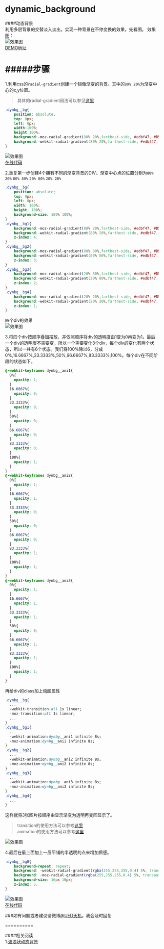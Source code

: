 dynamic_background
==================

####动态背景  
利用多层背景的交替淡入淡出，实现一种背景在不停变换的效果，先看图。
效果图：  
![效果图](https://raw.githubusercontent.com/uedtianji/dynamic_background/master/img/1.gif)  
[DEMO地址](http://cssdeck.com/labs/collab/9fz8mhu9)  

#####步骤
============
1.利用css的```radial-gradient```创建一个镜像渐变的背景。其中的```80% 20%```为渐变中心的x,y位置。  
>具体的radial-gradient用法可以参见[这里](http://www.w3cplus.com/content/css3-gradient)  


```css
.dynbg__bg{
	position: absolute;
	top: 0px;
	left: 0px;
	width:100%;
	height:100%;
	background:-moz-radial-gradient(80% 20%,farthest-side, #edbf47, #D58123);
	background:-webkit-radial-gradient(80% 20%,farthest-side, #edbf47, #D58123);
}
```
![效果图](https://raw.githubusercontent.com/uedtianji/dynamic_background/master/img/1-1.jpg)  
[在线代码](http://cssdeck.com/labs/uxdoorq0)  

2.重复第一步创建4个拥有不同的渐变背景的DIV。渐变中心点的位置分别为```80% 20%``` ```80% 80%``` ```20% 80%``` ```20% 20%```   
```css
.dynbg__bg{
	position: absolute;
	top: 0px;
	left: 0px;
	width: 100%;
	height: 100%;
	background-size: 100% 100%;
}
.dynbg__bg1{
	background:-moz-radial-gradient(80% 20%,farthest-side, #edbf47, #D58123);
	background:-webkit-radial-gradient(80% 20%,farthest-side, #edbf47, #D58123);
	z-index: 4;
}
.dynbg__bg2{
	background:-moz-radial-gradient(80% 80%,farthest-side, #edbf47, #D58123);
	background:-webkit-radial-gradient(80% 80%,farthest-side, #edbf47, #D58123);
	z-index: 3;
}
.dynbg__bg3{
	background:-moz-radial-gradient(20% 80%,farthest-side, #edbf47, #D58123);
	background:-webkit-radial-gradient(20% 80%,farthest-side, #edbf47, #D58123);
	z-index: 2;
}
.dynbg__bg4{
	background:-moz-radial-gradient(20% 20%,farthest-side, #edbf47, #D58123);
	background:-webkit-radial-gradient(20% 20%,farthest-side, #edbf47, #D58123);
	z-index: 1;
}
```  
四个div的效果  
![效果图](https://raw.githubusercontent.com/uedtianji/dynamic_background/master/img/2.jpg)  

3.将四个div按顺序叠加摆放，并依照顺序将div的透明度由1变为0再变为1。最后一个div的透明度不需要变，所以一个需要变化3个div，每个div的变化有两个状态，所以一共有6个状态。我们将100%除以6，分成0%,16.6667%,33.3333%,50%,66.6667%,83.3333%,100%。每个div在不同阶段的状态如下。  
```css
@-webkit-keyframes dynbg__ani1{
  0%{
    opacity: 1;
  }
  16.6667%{
    opacity: 0;
  }
  33.3333%{
    opacity: 0;
  }
  50%{
    opacity: 0;
  }
  66.6667%{
    opacity: 0;
  }
  83.3333%{
    opacity: 0;
  }
  100%{
    opacity: 1;
  }
}
@-webkit-keyframes dynbg__ani2{
  0%{
    opacity: 1;
  }
  16.6667%{
    opacity: 1;
  }
  33.3333%{
    opacity: 0;
  }
  50%{
    opacity: 0;
  }
  66.6667%{
    opacity: 0;
  }
  83.3333%{
    opacity: 1;
  }
  100%{
    opacity: 1;
  }
}
@-webkit-keyframes dynbg__ani3{
  0%{
    opacity: 1;
  }
  16.6667%{
    opacity: 1;
  }
  33.3333%{
    opacity: 1;
  }
  50%{
    opacity: 0;
  }
  66.6667%{
    opacity: 1;
  }
  83.3333%{
    opacity: 1;
  }
  100%{
    opacity: 1;
  }
}
```  
再给div的class加上动画属性  
```css
.dynbg__bg{
  ...
  -webkit-transition:all 1s linear;
  -moz-transition:all 1s linear;
  ...
}
.dynbg__bg1{
  ...
  -webkit-animation:dynbg__ani1 infinite 8s;
  -moz-animation:dynbg__ani1 infinite 8s;
}
.dynbg__bg2{
  ...
  -webkit-animation:dynbg__ani2 infinite 8s;
  -moz-animation:dynbg__ani2 infinite 8s;
}
.dynbg__bg3{
  ...
  -webkit-animation:dynbg__ani3 infinite 8s;
  -moz-animation:dynbg__ani3 infinite 8s;
}
.dynbg__bg4{
  ...
}
```
这样就将3张图片按顺序由显示渐变为透明再变回显示了。  
>transition的使用方法可以参考[这里](http://www.w3cplus.com/content/css3-transition/)  
>animation的使用方法可以参考[这里](http://www.w3cplus.com/content/css3-animation)  


![效果图](https://raw.githubusercontent.com/uedtianji/dynamic_background/master/img/3.gif)  

4.最后在最上面加上一层平铺的半透明的点来增加质感。  
```css
.dynbg__bg0{
	background-repeat: repeat;
	background: -webkit-radial-gradient(rgba(255,255,255,0.4) 5%, transparent 10%);
	background: -moz-radial-gradient(rgba(255,255,255,0.4) 5%, transparent 10%);
	background-size: 16px 16px;
	z-index: 5;
}
```  
![效果图](https://raw.githubusercontent.com/uedtianji/dynamic_background/master/img/1.gif)  
[在线代码](http://cssdeck.com/labs/collab/9fz8mhu9)  

###如有问题或者建议请微博<a href="http://weibo.com/uedtianji" target="_blank">@UED天机</a>。我会及时回复

==========  


####相关阅读  
1.[波浪状动态背景](https://github.com/cyclegtx/wave_background)